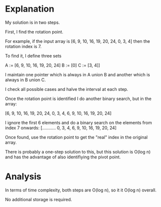 # Explanation

My solution is in two steps.

First, I find the rotation point.

For example, if the input array is  [6, 9, 10, 16, 19, 20, 24, 0, 3, 4] then the rotation index is 7.

To find it, I define three sets

A := [6, 9, 10, 16, 19, 20, 24]
B := [0]
C := [3, 4]]

I maintain one pointer which is always in A union B and another which is always in B union C.

I check all possible cases and halve the interval at each step.

Once the rotation point is identified I do another binary search, but in the array:

[6, 9, 10, 16, 19, 20, 24, 0, 3, 4, 6, 9, 10, 16, 19, 20, 24]

I ignore the first 6 elements and do a binary search on the elements from index 7 onwards: [...........  0, 3, 4, 6, 9, 10, 16, 19, 20, 24]

Once found, use the rotation point to get the "real" index in the original array.

There is probably a one-step solution to this, but this solution is O(log n) and has the advantage of also identifiying the pivot point.



# Analysis

In terms of time complexity, both steps are O(log n), so it it O(log n) overall.

No additional storage is required.

